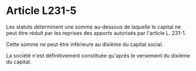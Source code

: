 # Article L231-5

Les statuts déterminent une somme au-dessous de laquelle le capital ne peut être réduit par les reprises des apports autorisés par l'article L. 231-1.

Cette somme ne peut être inférieure au dixième du capital social.

La société n'est définitivement constituée qu'après le versement du dixième du capital.
